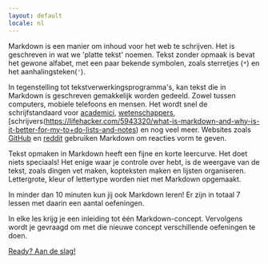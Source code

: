 ```yaml
---
layout: default
locale: nl
---
```


Markdown is een manier om inhoud voor het web te schrijven. Het is geschreven in wat we 'platte tekst' noemen. Tekst zonder opmaak is bevat het gewone alfabet, met een paar bekende symbolen, zoals sterretjes (<code>*</code>) en het aanhalingsteken(<code>'</code>).

In tegenstelling tot tekstverwerkingsprogramma's, kan tekst die in Markdown is geschreven gemakkelijk worden gedeeld.  Zowel tussen computers, mobiele telefoons en mensen. Het wordt snel de schrijfstandaard voor [academici](http://chronicle.com/blogs/profhacker/markdown-the-syntax-you-probably-already-know/35295), [wetenschappers](http://blogs.plos.org/mfenner/2012/12/13/a-call-for-scholarly-markdown/), [schrijvers(https://lifehacker.com/5943320/what-is-markdown-and-why-is-it-better-for-my-to+do-lists-and-notes) en nog veel meer. Websites zoals [GitHub](https://www.github.com) en [reddit](http://www.reddit.com) gebruiken Markdown om reacties vorm te geven.

Tekst opmaken in Markdown heeft een fijne en korte leercurve. Het doet niets speciaals! Het enige waar je controle over hebt, is de weergave van de tekst, zoals dingen vet maken, kopteksten maken en lijsten organiseren. Lettergrote, kleur of lettertype worden niet met Markdown opgemaakt.

In minder dan 10 minuten kun jij ook Markdown leren! Er zijn  in totaal 7 lessen met daarin een aantal oefeningen.

In elke les krijg je een inleiding tot één Markdown-concept. Vervolgens wordt je gevraagd om met die nieuwe concept verschillende oefeningen te doen.

<a class="btn btn btn-lg btn-success" href="{{site.data.tooltips.lesson_1[page.locale].href }}">Ready? Aan de slag!</a>

[universitaires]: http://chronicle.com/blogs/profhacker/markdown-the-syntax-you-probably-already-know/35295
[scientifiques]: http://blogs.plos.org/mfenner/2012/12/13/a-call-for-scholarly-markdown/
[rédacteurs]: http://lifehacker.com/5943320/what-is-markdown-and-why-is-it-better-for-my-to+do-lists-and-notes
